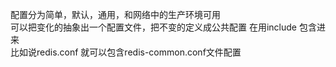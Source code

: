 配置分为简单，默认，通用，和网络中的生产环境可用  
可以把变化的抽象出一个配置文件，把不变的定义成公共配置
在用include 包含进来  
比如说redis.conf  就可以包含redis-common.conf文件配置
